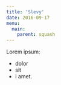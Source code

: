 ```yaml
---
title: 'Slevy'
date: 2016-09-17
menu:
  main:
    parent: squash
---
```


Lorem ipsum:
* dolor
* sit
* i amet.